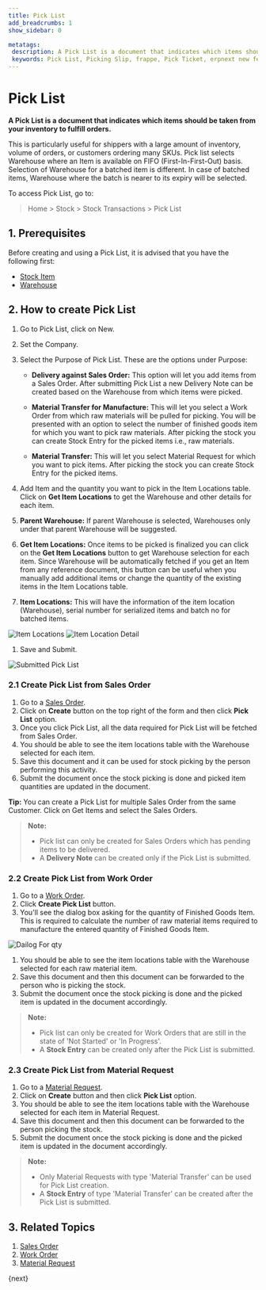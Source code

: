 ```yaml
---
title: Pick List
add_breadcrumbs: 1
show_sidebar: 0

metatags:
 description: A Pick List is a document that indicates which items should be taken from your inventory to fulfill orders. This is particularly useful for shippers with a large amount of inventory, volume of orders, or customers ordering many SKUs.
 keywords: Pick List, Picking Slip, frappe, Pick Ticket, erpnext new features, erp, open source erp, free erp, stock
---
```


# Pick List

**A Pick List is a document that indicates which items should be taken from your inventory to fulfill orders.**

This is particularly useful for shippers with a large amount of inventory, volume of orders, or customers ordering many SKUs.
Pick list selects Warehouse where an Item is available on FIFO (First-In-First-Out) basis.
Selection of Warehouse for a batched item is different. In case of batched items, Warehouse where the batch is nearer to its expiry will be selected.

To access Pick List, go to:

> Home > Stock > Stock Transactions > Pick List

## 1. Prerequisites

Before creating and using a Pick List, it is advised that you have the following first:

- [Stock Item](/docs/user/manual/en/stock/item)
- [Warehouse](/docs/user/manual/en/stock/warehouse)

## 2. How to create Pick List

1. Go to Pick List, click on New.
1. Set the Company.
1. Select the Purpose of Pick List. These are the options under Purpose:

   - **Delivery against Sales Order:** This option will let you add items from a Sales Order. After submitting Pick List a new Delivery Note can be created based on the Warehouse from which items were picked.

   - **Material Transfer for Manufacture:** This will let you select a Work Order from which raw materials will be pulled for picking. You will be presented with an option to select the number of finished goods item for which you want to pick raw materials. After picking the stock you can create Stock Entry for the picked items i.e., raw materials.

   - **Material Transfer:** This will let you select Material Request for which you want to pick items. After picking the stock you can create Stock Entry for the picked items.

1. Add Item and the quantity you want to pick in the Item Locations table. Click on **Get Item Locations** to get the Warehouse and other details for each item.

1. **Parent Warehouse:** If parent Warehouse is selected, Warehouses only under that parent Warehouse will be suggested.

1. **Get Item Locations:** Once items to be picked is finalized you can click on the **Get Item Locations** button to get Warehouse selection for each item. Since Warehouse will be automatically fetched if you get an Item from any reference document, this button can be useful when you manually add additional items or change the quantity of the existing items in the Item Locations table.

1. **Item Locations:** This will have the information of the item location (Warehouse), serial number for serialized items and batch no for batched items.
<img class='screenshot' alt='Item Locations' src='{{docs_base_url}}/assets/img/stock/pick-list-item-locations.png'>
<img class='screenshot' alt='Item Location Detail' src='{{docs_base_url}}/assets/img/stock/pick-list-item-location-detail.png'>

1. Save and Submit.
<img class='screenshot' alt='Submitted Pick List' src='{{docs_base_url}}/assets/img/stock/pick-list-submitted-doc.png'>

### 2.1 Create Pick List from Sales Order

1. Go to a [Sales Order](/docs/user/manual/en/selling/sales-order).
1. Click on **Create** button on the top right of the form and then click **Pick List** option.
1. Once you click Pick List, all the data required for Pick List will be fetched from Sales Order.
1. You should be able to see the item locations table with the Warehouse selected for each item.
1. Save this document and it can be used for stock picking by the person performing this activity.
1. Submit the document once the stock picking is done and picked item quantities are updated in the document.

**Tip:** You can create a Pick List for multiple Sales Order from the same Customer. Click on Get Items and select the Sales Orders.

> **Note:**
>
> - Pick list can only be created for Sales Orders which has pending items to be delivered.
> - A **Delivery Note** can be created only if the Pick List is submitted.

### 2.2 Create Pick List from Work Order

1. Go to a [Work Order](/docs/user/manual/en/stock/work-order).
1. Click **Create Pick List** button.
1. You'll see the dialog box asking for the quantity of Finished Goods Item. This is required to calculate the number of raw material items required to manufacture the entered quantity of Finished Goods Item.
<img class='screenshot' alt='Dailog For qty' src='{{docs_base_url}}/assets/img/stock/pick-list-dialog-for-qty.png'>

1. You should be able to see the item locations table with the Warehouse selected for each raw material item.
1. Save this document and then this document can be forwarded to the person who is picking the stock.
1. Submit the document once the stock picking is done and the picked item is updated in the document accordingly.

> **Note:**
>
> - Pick list can only be created for Work Orders that are still in the state of 'Not Started' or 'In Progress'.
> - A **Stock Entry** can be created only after the Pick List is submitted.

### 2.3 Create Pick List from Material Request

1. Go to a [Material Request](/docs/user/manual/en/stock/material-request).
1. Click on **Create** button and then click **Pick List** option.
1. You should be able to see the item locations table with the Warehouse selected for each item in Material Request.
1. Save this document and then this document can be forwarded to the person picking the stock.
1. Submit the document once the stock picking is done and the picked item is updated in the document accordingly.

> **Note:**
>
> - Only Material Requests with type 'Material Transfer' can be used for Pick List creation.
> - A **Stock Entry** of type 'Material Transfer' can be created after the Pick List is submitted.

## 3. Related Topics

1. [Sales Order](/docs/user/manual/en/selling/sales-order)
1. [Work Order](/docs/user/manual/en/manufacturing/work-order)
1. [Material Request](/docs/user/manual/en/stock/material-request)

{next}
